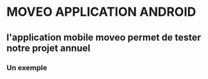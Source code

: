 # MOVEO APPLICATION ANDROID

## l'application mobile moveo permet de tester notre projet annuel








### Un exemple
